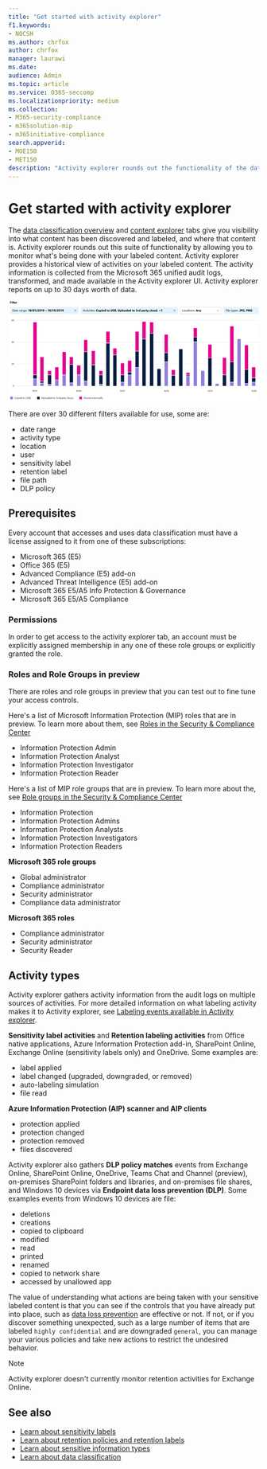 ```yaml
---
title: "Get started with activity explorer"
f1.keywords:
- NOCSH
ms.author: chrfox
author: chrfox
manager: laurawi
ms.date: 
audience: Admin
ms.topic: article
ms.service: O365-seccomp
ms.localizationpriority: medium
ms.collection: 
- M365-security-compliance
- m365solution-mip
- m365initiative-compliance
search.appverid: 
- MOE150
- MET150
description: "Activity explorer rounds out the functionality of the data classification feature by letting you see and filter on the actions users are taking on your labeled content."
---
```


# Get started with activity explorer

The [data classification overview](data-classification-overview.md) and [content explorer](data-classification-content-explorer.md) tabs give you visibility into what content has been discovered and labeled, and where that content is. Activity explorer rounds out this suite of functionality by allowing you to monitor what's being done with your labeled content. Activity explorer provides a historical view of activities on your labeled content. The activity information is collected from the Microsoft 365 unified audit logs, transformed, and made available in the Activity explorer UI. Activity explorer reports on up to 30 days worth of data.

![placeholder screenshot overview activity explorer.](../media/data-classification-activity-explorer-1.png)

There are over 30 different filters available for use, some are:

- date range
- activity type
- location
- user
- sensitivity label
- retention label
- file path
- DLP policy



## Prerequisites

Every account that accesses and uses data classification must have a license assigned to it from one of these subscriptions:

- Microsoft 365 (E5)
- Office 365 (E5)
- Advanced Compliance (E5) add-on
- Advanced Threat Intelligence (E5) add-on
- Microsoft 365 E5/A5 Info Protection & Governance
- Microsoft 365 E5/A5 Compliance

### Permissions

 In order to get access to the activity explorer tab, an account must be explicitly assigned membership in any one of these role groups or explicitly granted the role.

### Roles and Role Groups in preview

There are roles and role groups in preview that you can test out to fine tune your access controls.

Here's a list of Microsoft Information Protection (MIP) roles that are in preview. To learn more about them, see [Roles in the Security & Compliance Center](../security/office-365-security/permissions-in-the-security-and-compliance-center.md#roles-in-the-security--compliance-center)

- Information Protection Admin
- Information Protection Analyst
- Information Protection Investigator
- Information Protection Reader

Here's a list of MIP role groups that are in preview. To learn more about the, see [Role groups in the Security & Compliance Center](../security/office-365-security/permissions-in-the-security-and-compliance-center.md#role-groups-in-the-security--compliance-center)

- Information Protection
- Information Protection Admins
- Information Protection Analysts
- Information Protection Investigators
- Information Protection Readers

<!--
> [!IMPORTANT]
> Access to Activity explorer via the Security reader or Device Management role groups or other has been removed-->

**Microsoft 365 role groups**

- Global administrator
- Compliance administrator
- Security administrator
- Compliance data administrator

**Microsoft 365 roles**

- Compliance administrator
- Security administrator
- Security Reader

## Activity types

Activity explorer gathers activity information from the audit logs on multiple sources of activities. For more detailed information on what labeling activity makes it to Activity explorer, see [Labeling events available in Activity explorer](data-classification-activity-explorer-available-events.md).

**Sensitivity label activities** and **Retention labeling activities** from Office native applications, Azure Information Protection add-in, SharePoint Online, Exchange Online (sensitivity labels only) and OneDrive. Some examples are:

- label applied
- label changed (upgraded, downgraded, or removed)
- auto-labeling simulation
- file read 

**Azure Information Protection (AIP) scanner and AIP clients**

- protection applied
- protection changed
- protection removed
- files discovered 

Activity explorer also gathers **DLP policy matches** events from Exchange Online, SharePoint Online, OneDrive, Teams Chat and Channel (preview), on-premises SharePoint folders and libraries, and on-premises file shares, and Windows 10 devices via **Endpoint data loss prevention (DLP)**. Some examples events from Windows 10 devices are file:

- deletions
- creations
- copied to clipboard
- modified
- read
- printed
- renamed
- copied to network share
- accessed by unallowed app 

The value of understanding what actions are being taken with your sensitive labeled content is that you can see if the controls that you have already put into place, such as [data loss prevention](dlp-learn-about-dlp.md) are effective or not. If not, or if you discover something unexpected, such as a large number of items that are labeled `highly confidential` and are downgraded `general`, you can manage your various policies and take new actions to restrict the undesired behavior.

> [!NOTE]
> Activity explorer doesn't currently monitor retention activities for Exchange Online.

## See also

- [Learn about sensitivity labels](sensitivity-labels.md)
- [Learn about retention policies and retention labels](retention.md)
- [Learn about sensitive information types](sensitive-information-type-learn-about.md)
- [Learn about data classification](data-classification-overview.md)

